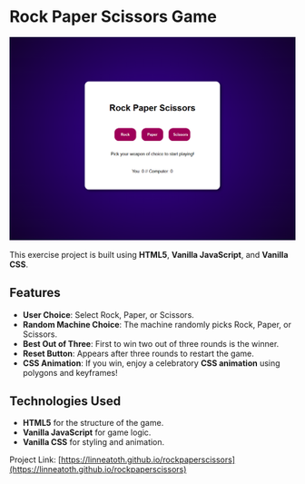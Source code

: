 # Rock Paper Scissors Game

![preview of rock paper scissors game](img/preview.png "Preview")

This exercise project is built using **HTML5**, **Vanilla JavaScript**, and **Vanilla CSS**.

## Features
- **User Choice**: Select Rock, Paper, or Scissors.
- **Random Machine Choice**: The machine randomly picks Rock, Paper, or Scissors.
- **Best Out of Three**: First to win two out of three rounds is the winner.
- **Reset Button**: Appears after three rounds to restart the game.
- **CSS Animation**: If you win, enjoy a celebratory **CSS animation** using polygons and keyframes!

## Technologies Used
- **HTML5** for the structure of the game.
- **Vanilla JavaScript** for game logic.
- **Vanilla CSS** for styling and animation.

Project Link: [https://linneatoth.github.io/rockpaperscissors](https://linneatoth.github.io/rockpaperscissors)
